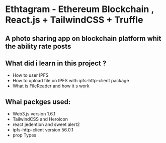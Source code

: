 # Ethtagram - Ethereum Blockchain , React.js + TailwindCSS + Truffle
## A photo sharing app on blockchain platform whit the ability rate posts 

## What did i learn in this project ?
  <ul>
  <li> How to user IPFS  </li>
  <li> How to upload file on IPFS with ipfs-http-client package </li>
  <li> What is FileReader and how it s work </li>
  </ul>

## Whai packges used: 
<ul>
  <li>Web3.js version 1.6.1 </li>
  <li>TailwindCSS and Heroicon </li>
  <li> react jedention and sweet alert2 </li>
  <li> ipfs-http-client version 56.0.1 </li>
  <li> prop Types </li>
</ul>


